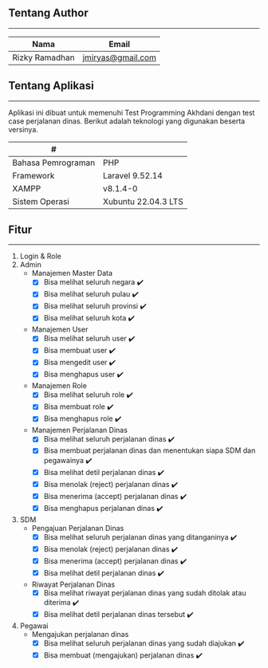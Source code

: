 ## Tentang Author

---

| Nama | Email |
| ----------- | ----------- |
| Rizky Ramadhan | jmiryas@gmail.com |

## Tentang Aplikasi

---

Aplikasi ini dibuat untuk memenuhi Test Programming Akhdani dengan test case perjalanan dinas. Berikut adalah teknologi yang digunakan beserta versinya.

| # |  |
| ----------- | ----------- |
| Bahasa Pemrograman | PHP |
| Framework | Laravel 9.52.14 |
| XAMPP | v8.1.4-0 |
| Sistem Operasi | Xubuntu 22.04.3 LTS |

## Fitur

---

1. Login & Role
2. Admin
   - Manajemen Master Data
     - [x] Bisa melihat seluruh negara ✔️
     - [x] Bisa melihat seluruh pulau ✔️
     - [x] Bisa melihat seluruh provinsi ✔️
     - [x] Bisa melihat seluruh kota ✔️
   - Manajemen User
     - [x] Bisa melihat seluruh user ✔️
     - [x] Bisa membuat user ✔️
     - [x] Bisa mengedit user ✔️
     - [x] Bisa menghapus user ✔️
   - Manajemen Role
     - [x] Bisa melihat seluruh role ✔️
     - [x] Bisa membuat role ✔️
     - [x] Bisa menghapus role ✔️
   - Manajemen Perjalanan Dinas 
     - [x] Bisa melihat seluruh perjalanan dinas ✔️
     - [x] Bisa membuat perjalanan dinas dan menentukan siapa SDM dan pegawainya ✔️
     - [x] Bisa melihat detil perjalanan dinas ✔️
     - [x] Bisa menolak (reject) perjalanan dinas ✔️
     - [x] Bisa menerima (accept) perjalanan dinas ✔️
     - [x] Bisa menghapus perjalanan dinas ✔️     
3. SDM
   - Pengajuan Perjalanan Dinas
     - [x] Bisa melihat seluruh perjalanan dinas yang ditanganinya ✔️
     - [x] Bisa menolak (reject) perjalanan dinas ✔️
     - [x] Bisa menerima (accept) perjalanan dinas ✔️
     - [x] Bisa melihat detil perjalanan dinas ✔️
   - Riwayat Perjalanan Dinas
     - [x] Bisa melihat riwayat perjalanan dinas yang sudah ditolak atau diterima ✔️
     - [x] Bisa melihat detil perjalanan dinas tersebut ✔️
4. Pegawai
   - Mengajukan perjalanan dinas
     - [x] Bisa melihat seluruh perjalanan dinas yang sudah diajukan ✔️
     - [x] Bisa membuat (mengajukan) perjalanan dinas ✔️
